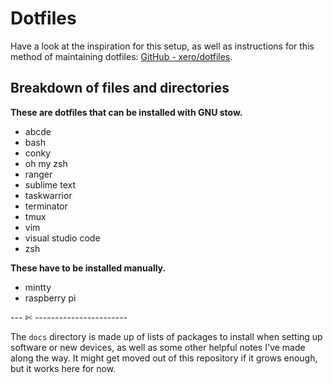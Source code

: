 # Dotfiles  

Have a look at the inspiration for this setup, as well as instructions for this method of maintaining dotfiles: [GitHub - xero/dotfiles](https://github.com/xero/dotfiles "GitHub - xero/dotfiles").  

## Breakdown of files and directories  

**These are dotfiles that can be installed with GNU stow.**  
- abcde  
- bash  
- conky  
- oh my zsh
- ranger  
- sublime text  
- taskwarrior
- terminator  
- tmux  
- vim  
- visual studio code  
- zsh  

**These have to be installed manually.**  
- mintty  
- raspberry pi  

--- ✄ -----------------------  

The `docs` directory is made up of lists of packages to install when setting up software or new devices, as well as some other helpful notes I've made along the way. It might get moved out of this repository if it grows enough, but it works here for now.  